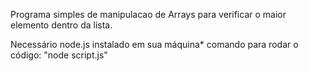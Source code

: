 Programa simples de manipulacao de Arrays para verificar o maior elemento dentro da lista.

Necessário node.js instalado em sua máquina* 
comando para rodar o código: 
"node script.js"
